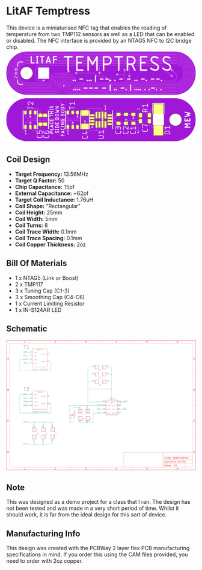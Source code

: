 # LitAF Temptress
This device is a miniaturised NFC tag that enables the reading of temperature from two TMP112 sensors as well as a LED that can be enabled or disabled. The NFC interface is provided by an NTAG5 NFC to I2C bridge chip.
![Top Side PCB Render](/IMG/LITAF_TEMPTRESS_SKIN_SIDE.png)
![Bot Side PCB Render](/IMG/LITAF_TEMPTRESS_BODY_SIDE.png)

## Coil Design
-   **Target Frequency:** 13.56MHz
-   **Target Q Factor:** 50
-   **Chip Capacitance:** 15pf
-   **External Capacitance:** ~62pf
-   **Target Coil Inductance:** 1.76uH
-   **Coil Shape:** "Rectangular"
-   **Coil Height:** 25mm
-   **Coil Width:** 5mm
-   **Coil Turns:** 8
-   **Coil Trace Width:** 0.1mm
-   **Coil Trace Spacing:** 0.1mm
-   **Coil Copper Thickness:** 2oz

## Bill Of Materials
-   1 x NTAG5 (Link or Boost)
-   2 x TMP117
-   3 x Tuning Cap (C1-3)
-   3 x Smoothing Cap (C4-C6)
-   1 x Current Limiting Resistor
-   1 x IN-S124AR LED

## Schematic
![Schematic](/IMG/SCHEMATIC.png)

## Note
This was designed as a demo project for a class that I ran. The design has not been tested and was made in a very short period of time. Whilst it should work, it is far from the ideal design for this sort of device.

## Manufacturing Info
This design was created with the PCBWay 2 layer flex PCB manufacturing specifications in mind. If you order this using the CAM files provided, you need to order with 2oz copper.